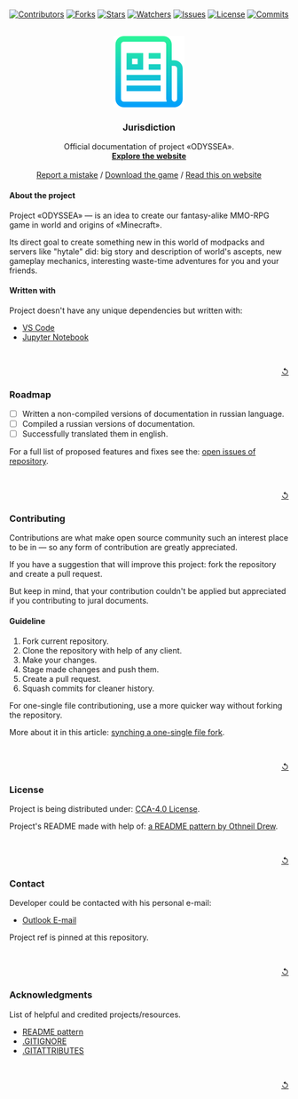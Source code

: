<!-- Project shields -->

<br />
<div align="center">

[![Contributors][CLT_LINK]][CLT_U_LINK]
[![Forks][FRK_LINK]][FRK_U_LINK]
[![Stars][STR_LINK]][STR_U_LINK]
[![Watchers][WTC_LINK]][WTC_U_LINK]
[![Issues][ISS_LINK]][ISS_U_LINK]
[![License][LCN_LINK]][LCN_U_LINK]
[![Commits][CMM_LINK]][CMM_U_LINK]
</div>

<!-- Shields sources -->

[CLT_LINK]: https://img.shields.io/github/contributors/OdysseaPROJECT/Jurisdiction?style=for-the-badge
[FRK_LINK]: https://img.shields.io/github/forks/OdysseaPROJECT/Jurisdiction?style=for-the-badge
[STR_LINK]: https://img.shields.io/github/stars/OdysseaPROJECT/Jurisdiction?style=for-the-badge
[WTC_LINK]: https://img.shields.io/github/watchers/OdysseaPROJECT/Jurisdiction?style=for-the-badge
[ISS_LINK]: https://img.shields.io/github/issues/OdysseaPROJECT/Jurisdiction?style=for-the-badge
[LCN_LINK]: https://img.shields.io/badge/license-CCA--4.0-orange?style=for-the-badge
[CMM_LINK]: https://img.shields.io/github/commit-activity/m/OdysseaPROJECT/Jurisdiction?style=for-the-badge

<!-- Shields hyperlinks -->

[CLT_U_LINK]: https://github.com/OdysseaPROJECT/Jurisdiction/graphs/contributors/
[FRK_U_LINK]: https://github.com/OdysseaPROJECT/Jurisdiction/network/members/
[STR_U_LINK]: https://github.com/OdysseaPROJECT/Jurisdiction/stargazers/
[WTC_U_LINK]: https://github.com/OdysseaPROJECT/Jurisdiction/watchers/
[ISS_U_LINK]: https://github.com/OdysseaPROJECT/Jurisdiction/issues/
[LCN_U_LINK]: https://github.com/OdysseaPROJECT/Jurisdiction/blob/default/LICENSE.md/
[CMM_U_LINK]: https://github.com/OdysseaPROJECT/Jurisdiction/commits/

<!-- Logo in README and different stuff -->

<br />
<div align="center">
    <img src="./.resources/images/icon.png" alt="Icon" width="128" height="128">
    <h3 align="center">Jurisdiction</h3>
    <!---->
    <p align="center">
    Official documentation of project «ODYSSEA».
    <br />
    <a href="https://project-odyssea.ru/"><strong>Explore the website</strong></a>
    <br />
    <br />
    <a href="https://github.com/OdysseaPROJECT/Jurisdiction/issues/new?assignees=Falcion&labels=Mistake&template=issue-about-mistake-.md&title=MISTAKE%3A+Enter+the+header+of+an+issue.">Report a mistake</a>
    / 
    <a href="https://project-odyssea.ru/downloads/">Download the game</a>
    / 
    <a href="https://project-odyssea.ru/legal/">Read this on website</a>
    </p>
</div>

<!-- About the project: exclusive description for the project in general -->

#### About the project

Project «ODYSSEA» — is an idea to create our fantasy-alike MMO-RPG game in world and origins of «Minecraft».

Its direct goal to create something new in this world of modpacks and servers like "hytale" did: big story and description of world's ascepts, new gameplay mechanics, interesting waste-time adventures for you and your friends.

#### Written with

Project doesn't have any unique dependencies but written with:

- [VS Code](https://code.visualstudio.com/)
- [Jupyter Notebook](https://jupyter.org/)

<br />
<p align="right"><a href="#top" title="Back to the top">↺</a></p>

<!--
    ROADMAP of the project
        List of potential functions in future versions of project: no garanties
 -->

### Roadmap

- [ ] Written a non-compiled versions of documentation in russian language.
- [ ] Compiled a russian versions of documentation.
- [ ] Successfully translated them in english.

For a full list of proposed features and fixes see the: [open issues of repository](OPEN_ISSUES).

[OPEN_ISSUES]: https://github.com/OdysseaPROJECT/Jurisdiction/issues/

<br />
<p align="right"><a href="#top" title="Back to the top">↺</a></p>

### Contributing

Contributions are what make open source community such an interest place to be in — so any form of contribution are greatly appreciated.

If you have a suggestion that will improve this project: fork the repository and create a pull request.

But keep in mind, that your contribution couldn't be applied but appreciated if you contributing to jural documents.

<!-- Guideline for contributions -->

#### Guideline

1. Fork current repository.
2. Clone the repository with help of any client.
3. Make your changes.
4. Stage made changes and push them.
5. Create a pull request.
6. Squash commits for cleaner history.

For one-single file contributioning, use a more quicker way without forking the repository.

More about it in this article: [synching a one-single file fork](DCT_LINK).

[DCT_LINK]: https://help.github.com/articles/syncing-a-fork/

<br />
<p align="right"><a href="#top" title="Back to the top">↺</a></p>

### License

Project is being distributed under: [CCA-4.0 License](./LICENSE.md).

<!-- 
    A reference to one of the most beautiful patterns for README.
    Link is below:
        https://github.com/othneildrew/Best-README-Template
 -->

Project's README made with help of: [a README pattern by Othneil Drew](REF).

[REF]: https://github.com/othneildrew/Best-README-Template/

<br />
<p align="right"><a href="#top" title="Back to the top">↺</a></p>

### Contact

Developer could be contacted with his personal e-mail:

<!-- Using "MAILTO" for better view of README -->

- <a href="mailto: jural-odyssea.pr@outlook.com">Outlook E-mail</a>

Project ref is pinned at this repository.

<br />
<p align="right"><a href="#top" title="Back to the top">↺</a></p>

### Acknowledgments

<!-- Informational minimum. -->

List of helpful and credited projects/resources.

- [README pattern](README)
- [.GITIGNORE](GITIGN)
- [.GITATTRIBUTES](GITATT)

[README]: https://github.com/othneildrew/Best-README-Template/
[GITIGN]: https://github.com/github/gitignore/
[GITATT]: https://github.com/alexkaratarakis/gitattributes/

<br />
<p align="right"><a href="#top" title="Back to the top">↺</a></p>

<!-- 
    README constantly using button that described above.
    Array for potential symbols of this mini-function:
        ↟↑↥↺⇑⇞

    Advice: don't use chars that are too bold or detailed.
 -->
